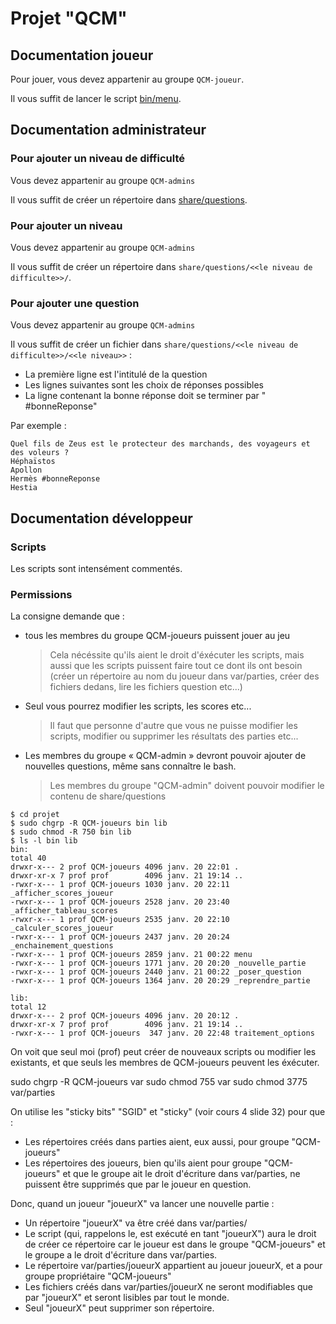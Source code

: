 # Projet "QCM"

## Documentation joueur

Pour jouer, vous devez appartenir au groupe `QCM-joueur`.

Il vous suffit de lancer le script [bin/menu](bin/menu).

## Documentation administrateur

### Pour ajouter un niveau de difficulté

Vous devez appartenir au groupe `QCM-admins`

Il vous suffit de créer un répertoire dans [share/questions](share/questions).

### Pour ajouter un niveau

Vous devez appartenir au groupe `QCM-admins`

Il vous suffit de créer un répertoire dans `share/questions/<<le niveau de difficulte>>/`.

### Pour ajouter une question

Vous devez appartenir au groupe `QCM-admins`

Il vous suffit de créer un fichier dans `share/questions/<<le niveau de difficulte>>/<<le niveau>>` :
- La première ligne est l'intitulé de la question
- Les lignes suivantes sont les choix de réponses possibles
- La ligne contenant la bonne réponse doit se terminer par " #bonneReponse"

Par exemple :
```
Quel fils de Zeus est le protecteur des marchands, des voyageurs et des voleurs ?
Héphaïstos
Apollon
Hermès #bonneReponse
Hestia
```

## Documentation développeur

### Scripts

Les scripts sont intensément commentés.

### Permissions

La consigne demande que :
- tous les membres du groupe QCM-joueurs puissent jouer au jeu
  > Cela nécéssite qu'ils aient le droit d'éxécuter les scripts, mais aussi que les scripts puissent faire tout  ce dont ils ont besoin (créer un répertoire au nom du joueur dans var/parties, créer des fichiers dedans, lire les fichiers question etc...)
- Seul vous pourrez modifier les scripts, les scores etc...
  > Il faut que personne d'autre que vous ne puisse modifier les scripts, modifier ou supprimer les résultats des parties etc...
- Les membres du groupe « QCM-admin » devront pouvoir ajouter de nouvelles questions, même sans connaître le bash.
  > Les membres du groupe "QCM-admin" doivent pouvoir modifier le contenu de share/questions

```console
$ cd projet
$ sudo chgrp -R QCM-joueurs bin lib
$ sudo chmod -R 750 bin lib
$ ls -l bin lib
bin:
total 40
drwxr-x--- 2 prof QCM-joueurs 4096 janv. 20 22:01 .
drwxr-xr-x 7 prof prof        4096 janv. 21 19:14 ..
-rwxr-x--- 1 prof QCM-joueurs 1030 janv. 20 22:11 _afficher_scores_joueur
-rwxr-x--- 1 prof QCM-joueurs 2528 janv. 20 23:40 _afficher_tableau_scores
-rwxr-x--- 1 prof QCM-joueurs 2535 janv. 20 22:10 _calculer_scores_joueur
-rwxr-x--- 1 prof QCM-joueurs 2437 janv. 20 20:24 _enchainement_questions
-rwxr-x--- 1 prof QCM-joueurs 2859 janv. 21 00:22 menu
-rwxr-x--- 1 prof QCM-joueurs 1771 janv. 20 20:20 _nouvelle_partie
-rwxr-x--- 1 prof QCM-joueurs 2440 janv. 21 00:22 _poser_question
-rwxr-x--- 1 prof QCM-joueurs 1364 janv. 20 20:29 _reprendre_partie

lib:
total 12
drwxr-x--- 2 prof QCM-joueurs 4096 janv. 20 20:12 .
drwxr-xr-x 7 prof prof        4096 janv. 21 19:14 ..
-rwxr-x--- 1 prof QCM-joueurs  347 janv. 20 22:48 traitement_options
```

On voit que seul moi (prof) peut créer de nouveaux scripts ou modifier les existants, et que seuls les membres de QCM-joueurs peuvent les éxécuter.


sudo chgrp -R QCM-joueurs var
sudo chmod 755 var
sudo chmod 3775 var/parties

On utilise les "sticky bits" "SGID" et "sticky" (voir cours 4 slide 32) pour que :
- Les répertoires créés dans parties aient, eux aussi, pour groupe "QCM-joueurs"
- Les répertoires des joueurs, bien qu'ils aient pour groupe "QCM-joueurs" et que le groupe ait le droit d'écriture dans var/parties, ne puissent être supprimés que par le joueur en question.

Donc, quand un joueur "joueurX" va lancer une nouvelle partie :
- Un répertoire "joueurX" va être créé dans var/parties/
- Le script (qui, rappelons le, est exécuté en tant "joueurX") aura le droit de créer ce répertoire car le joueur est dans le groupe "QCM-joueurs" et le groupe a le droit d'écriture dans var/parties.
- Le répertoire var/parties/joueurX appartient au joueur joueurX, et a pour groupe propriétaire "QCM-joueurs"
- Les fichiers créés dans var/parties/joueurX ne seront modifiables que par "joueurX" et seront lisibles par tout le monde.
- Seul "joueurX" peut supprimer son répertoire.